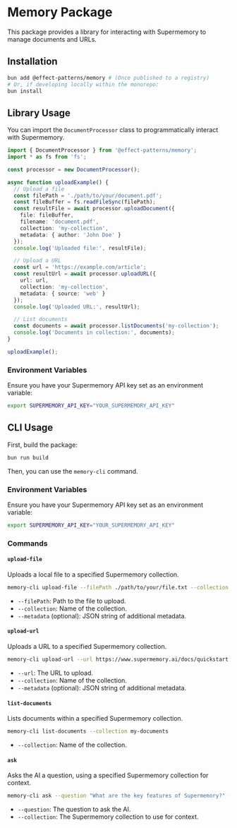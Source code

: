 # Memory Package

This package provides a library for interacting with Supermemory to manage documents and URLs.

## Installation

```bash
bun add @effect-patterns/memory # (Once published to a registry)
# Or, if developing locally within the monorepo:
bun install
```

## Library Usage

You can import the `DocumentProcessor` class to programmatically interact with Supermemory.

```typescript
import { DocumentProcessor } from '@effect-patterns/memory';
import * as fs from 'fs';

const processor = new DocumentProcessor();

async function uploadExample() {
  // Upload a file
  const filePath = './path/to/your/document.pdf';
  const fileBuffer = fs.readFileSync(filePath);
  const resultFile = await processor.uploadDocument({
    file: fileBuffer,
    filename: 'document.pdf',
    collection: 'my-collection',
    metadata: { author: 'John Doe' }
  });
  console.log('Uploaded file:', resultFile);

  // Upload a URL
  const url = 'https://example.com/article';
  const resultUrl = await processor.uploadURL({
    url: url,
    collection: 'my-collection',
    metadata: { source: 'web' }
  });
  console.log('Uploaded URL:', resultUrl);

  // List documents
  const documents = await processor.listDocuments('my-collection');
  console.log('Documents in collection:', documents);
}

uploadExample();
```

### Environment Variables

Ensure you have your Supermemory API key set as an environment variable:

```bash
export SUPERMEMORY_API_KEY="YOUR_SUPERMEMORY_API_KEY"
```

## CLI Usage

First, build the package:

```bash
bun run build
```

Then, you can use the `memory-cli` command.

### Environment Variables

Ensure you have your Supermemory API key set as an environment variable:

```bash
export SUPERMEMORY_API_KEY="YOUR_SUPERMEMORY_API_KEY"
```

### Commands

#### `upload-file`

Uploads a local file to a specified Supermemory collection.

```bash
memory-cli upload-file --filePath ./path/to/your/file.txt --collection my-documents --metadata '{"category":"reports"}'
```

- `--filePath`: Path to the file to upload.
- `--collection`: Name of the collection.
- `--metadata` (optional): JSON string of additional metadata.

#### `upload-url`

Uploads a URL to a specified Supermemory collection.

```bash
memory-cli upload-url --url https://www.supermemory.ai/docs/quickstart --collection supermemory-docs
```

- `--url`: The URL to upload.
- `--collection`: Name of the collection.
- `--metadata` (optional): JSON string of additional metadata.

#### `list-documents`

Lists documents within a specified Supermemory collection.

```bash
memory-cli list-documents --collection my-documents
```

- `--collection`: Name of the collection.

#### `ask`

Asks the AI a question, using a specified Supermemory collection for context.

```bash
memory-cli ask --question "What are the key features of Supermemory?" --collection supermemory-docs
```

- `--question`: The question to ask the AI.
- `--collection`: The Supermemory collection to use for context.
